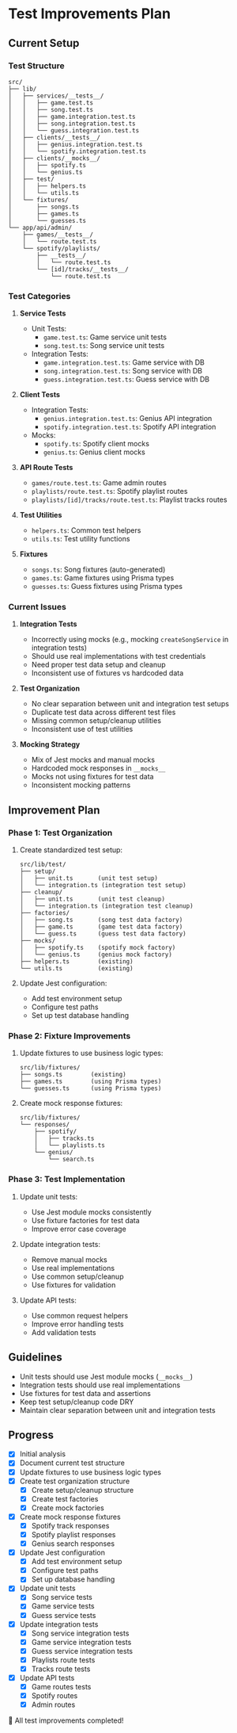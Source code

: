 # Test Improvements Plan

## Current Setup

### Test Structure
```
src/
├── lib/
│   ├── services/__tests__/
│   │   ├── game.test.ts
│   │   ├── song.test.ts
│   │   ├── game.integration.test.ts
│   │   ├── song.integration.test.ts
│   │   └── guess.integration.test.ts
│   ├── clients/__tests__/
│   │   ├── genius.integration.test.ts
│   │   └── spotify.integration.test.ts
│   ├── clients/__mocks__/
│   │   ├── spotify.ts
│   │   └── genius.ts
│   ├── test/
│   │   ├── helpers.ts
│   │   └── utils.ts
│   └── fixtures/
│       ├── songs.ts
│       ├── games.ts
│       └── guesses.ts
└── app/api/admin/
    ├── games/__tests__/
    │   └── route.test.ts
    └── spotify/playlists/
        ├── __tests__/
        │   └── route.test.ts
        └── [id]/tracks/__tests__/
            └── route.test.ts
```

### Test Categories
1. **Service Tests**
   - Unit Tests:
     - `game.test.ts`: Game service unit tests
     - `song.test.ts`: Song service unit tests
   - Integration Tests:
     - `game.integration.test.ts`: Game service with DB
     - `song.integration.test.ts`: Song service with DB
     - `guess.integration.test.ts`: Guess service with DB

2. **Client Tests**
   - Integration Tests:
     - `genius.integration.test.ts`: Genius API integration
     - `spotify.integration.test.ts`: Spotify API integration
   - Mocks:
     - `spotify.ts`: Spotify client mocks
     - `genius.ts`: Genius client mocks

3. **API Route Tests**
   - `games/route.test.ts`: Game admin routes
   - `playlists/route.test.ts`: Spotify playlist routes
   - `playlists/[id]/tracks/route.test.ts`: Playlist tracks routes

4. **Test Utilities**
   - `helpers.ts`: Common test helpers
   - `utils.ts`: Test utility functions

5. **Fixtures**
   - `songs.ts`: Song fixtures (auto-generated)
   - `games.ts`: Game fixtures using Prisma types
   - `guesses.ts`: Guess fixtures using Prisma types

### Current Issues
1. **Integration Tests**
   - Incorrectly using mocks (e.g., mocking `createSongService` in integration tests)
   - Should use real implementations with test credentials
   - Need proper test data setup and cleanup
   - Inconsistent use of fixtures vs hardcoded data

2. **Test Organization**
   - No clear separation between unit and integration test setups
   - Duplicate test data across different test files
   - Missing common setup/cleanup utilities
   - Inconsistent use of test utilities

3. **Mocking Strategy**
   - Mix of Jest mocks and manual mocks
   - Hardcoded mock responses in `__mocks__`
   - Mocks not using fixtures for test data
   - Inconsistent mocking patterns

## Improvement Plan

### Phase 1: Test Organization
1. Create standardized test setup:
   ```
   src/lib/test/
   ├── setup/
   │   ├── unit.ts       (unit test setup)
   │   └── integration.ts (integration test setup)
   ├── cleanup/
   │   ├── unit.ts       (unit test cleanup)
   │   └── integration.ts (integration test cleanup)
   ├── factories/
   │   ├── song.ts       (song test data factory)
   │   ├── game.ts       (game test data factory)
   │   └── guess.ts      (guess test data factory)
   ├── mocks/
   │   ├── spotify.ts    (spotify mock factory)
   │   └── genius.ts     (genius mock factory)
   ├── helpers.ts        (existing)
   └── utils.ts          (existing)
   ```

2. Update Jest configuration:
   - Add test environment setup
   - Configure test paths
   - Set up test database handling

### Phase 2: Fixture Improvements
1. Update fixtures to use business logic types:
   ```
   src/lib/fixtures/
   ├── songs.ts        (existing)
   ├── games.ts        (using Prisma types)
   └── guesses.ts      (using Prisma types)
   ```

2. Create mock response fixtures:
   ```
   src/lib/fixtures/
   └── responses/
       ├── spotify/
       │   ├── tracks.ts
       │   └── playlists.ts
       └── genius/
           └── search.ts
   ```

### Phase 3: Test Implementation
1. Update unit tests:
   - Use Jest module mocks consistently
   - Use fixture factories for test data
   - Improve error case coverage

2. Update integration tests:
   - Remove manual mocks
   - Use real implementations
   - Use common setup/cleanup
   - Use fixtures for validation

3. Update API tests:
   - Use common request helpers
   - Improve error handling tests
   - Add validation tests

## Guidelines
- Unit tests should use Jest module mocks (`__mocks__`)
- Integration tests should use real implementations
- Use fixtures for test data and assertions
- Keep test setup/cleanup code DRY
- Maintain clear separation between unit and integration tests

## Progress
- [x] Initial analysis
- [x] Document current test structure
- [x] Update fixtures to use business logic types
- [x] Create test organization structure
  - [x] Create setup/cleanup structure
  - [x] Create test factories
  - [x] Create mock factories
- [x] Create mock response fixtures
  - [x] Spotify track responses
  - [x] Spotify playlist responses
  - [x] Genius search responses
- [x] Update Jest configuration
  - [x] Add test environment setup
  - [x] Configure test paths
  - [x] Set up database handling
- [x] Update unit tests
  - [x] Song service tests
  - [x] Game service tests
  - [x] Guess service tests
- [x] Update integration tests
  - [x] Song service integration tests
  - [x] Game service integration tests
  - [x] Guess service integration tests
  - [x] Playlists route tests
  - [x] Tracks route tests
- [x] Update API tests
  - [x] Game routes tests
  - [x] Spotify routes
  - [x] Admin routes

🎉 All test improvements completed! 
